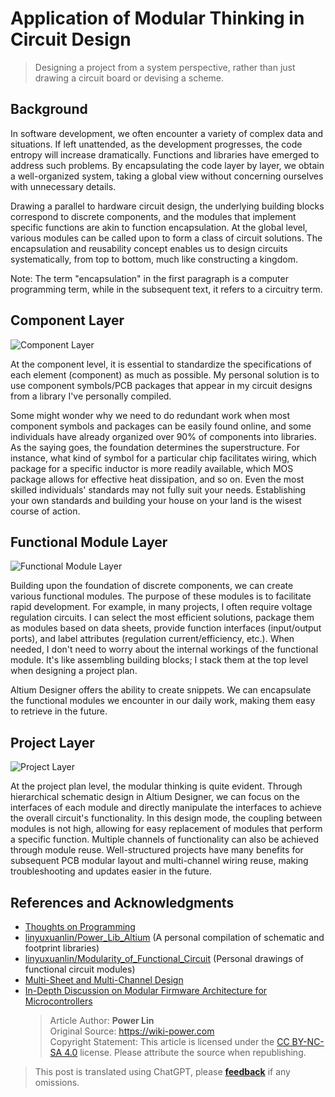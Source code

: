 # Application of Modular Thinking in Circuit Design

> Designing a project from a system perspective, rather than just drawing a circuit board or devising a scheme.

## Background

In software development, we often encounter a variety of complex data and situations. If left unattended, as the development progresses, the code entropy will increase dramatically. Functions and libraries have emerged to address such problems. By encapsulating the code layer by layer, we obtain a well-organized system, taking a global view without concerning ourselves with unnecessary details.

Drawing a parallel to hardware circuit design, the underlying building blocks correspond to discrete components, and the modules that implement specific functions are akin to function encapsulation. At the global level, various modules can be called upon to form a class of circuit solutions. The encapsulation and reusability concept enables us to design circuits systematically, from top to bottom, much like constructing a kingdom.

Note: The term "encapsulation" in the first paragraph is a computer programming term, while in the subsequent text, it refers to a circuitry term.

## Component Layer

![Component Layer](https://img.wiki-power.com/d/wiki-media/img/20200131212452.png)

At the component level, it is essential to standardize the specifications of each element (component) as much as possible. My personal solution is to use component symbols/PCB packages that appear in my circuit designs from a library I've personally compiled.

Some might wonder why we need to do redundant work when most component symbols and packages can be easily found online, and some individuals have already organized over 90% of components into libraries. As the saying goes, the foundation determines the superstructure. For instance, what kind of symbol for a particular chip facilitates wiring, which package for a specific inductor is more readily available, which MOS package allows for effective heat dissipation, and so on. Even the most skilled individuals' standards may not fully suit your needs. Establishing your own standards and building your house on your land is the wisest course of action.

## Functional Module Layer

![Functional Module Layer](https://img.wiki-power.com/d/wiki-media/img/20200131212642.png)

Building upon the foundation of discrete components, we can create various functional modules. The purpose of these modules is to facilitate rapid development. For example, in many projects, I often require voltage regulation circuits. I can select the most efficient solutions, package them as modules based on data sheets, provide function interfaces (input/output ports), and label attributes (regulation current/efficiency, etc.). When needed, I don't need to worry about the internal workings of the functional module. It's like assembling building blocks; I stack them at the top level when designing a project plan.

Altium Designer offers the ability to create snippets. We can encapsulate the functional modules we encounter in our daily work, making them easy to retrieve in the future.

## Project Layer

![Project Layer](https://img.wiki-power.com/d/wiki-media/img/20200131213218.png)

At the project plan level, the modular thinking is quite evident. Through hierarchical schematic design in Altium Designer, we can focus on the interfaces of each module and directly manipulate the interfaces to achieve the overall circuit's functionality. In this design mode, the coupling between modules is not high, allowing for easy replacement of modules that perform a specific function. Multiple channels of functionality can also be achieved through module reuse. Well-structured projects have many benefits for subsequent PCB modular layout and multi-channel wiring reuse, making troubleshooting and updates easier in the future.

## References and Acknowledgments

- [Thoughts on Programming](https://zhuanlan.zhihu.com/p/25288280)
- [linyuxuanlin/Power_Lib_Altium](https://github.com/linyuxuanlin/Power_Lib_Altium) (A personal compilation of schematic and footprint libraries)
- [linyuxuanlin/Modularity_of_Functional_Circuit](https://github.com/linyuxuanlin/Modularity_of_Functional_Circuit) (Personal drawings of functional circuit modules)
- [Multi-Sheet and Multi-Channel Design](https://www.altium.com/documentation/altium-designer/multi-sheet-and-multi-channel-design-ad?version=18.1)
- [In-Depth Discussion on Modular Firmware Architecture for Microcontrollers](https://mp.weixin.qq.com/s?__biz=MzI0ODU0NDI1Mg==&mid=2247493415&idx=1&sn=48868c853d82747e537d9571e02f9c4c&chksm=e99d89b4deea00a2cb26bc62c13bf9bb8955018b47b9b4c091dc98fe776d853039ba84ce480f&mpshare=1&scene=1&srcid=&sharer_sharetime=1588583649159&sharer_shareid=57baeb2b96d0cff9b17ac2c15b36602b&key=54a344d7200e25b224dfb50449a0a3835910904754e85f2f5687170aa3dc9cd1cada606d232a271784f6c37d841af2a681ce3312fe043716d933a48bc88fdfc38a50be9eeb42cc316538f1781f865de5&ascene=1&uin=MTk5MDUwOTA0Mg%3D%3D&devicetype=Windows+10+x64&version=62090070&lang=zh_CN&exportkey=A638hkClxH9AKARxE%2F2NsRw%3D&pass_ticket=DbttLz0NrPJvKfz31VIx1Sw50my315siej6rJhYtISz9sd1CObS%2BjG%2BOC%2FzHEXzj)
  > Article Author: **Power Lin**  
  > Original Source: <https://wiki-power.com>  
  > Copyright Statement: This article is licensed under the [CC BY-NC-SA 4.0](https://creativecommons.org/licenses/by/4.0/deed.zh) license. Please attribute the source when republishing.

> This post is translated using ChatGPT, please [**feedback**](https://github.com/linyuxuanlin/Wiki_MkDocs/issues/new) if any omissions.